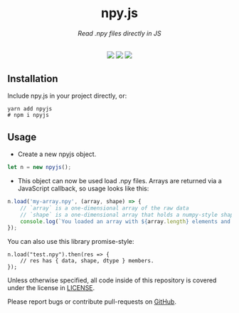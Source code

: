 <h1 align=center>npy.js</h1>
<h6 align=center>Read .npy files directly in JS</h6>

<p align=center>
    <img src="https://img.shields.io/npm/v/npyjs.svg?style=for-the-badge" />
    <img src="https://img.shields.io/github/issues/aplbrain/npyjs.svg?style=for-the-badge" />
    <img src="https://img.shields.io/github/license/aplbrain/npyjs.svg?style=for-the-badge" />
</p>

## Installation
Include npy.js in your project directly, or:

```shell
yarn add npyjs
# npm i npyjs
```

## Usage

- Create a new npyjs object.
```javascript
let n = new npyjs();
```
- This object can now be used load .npy files. Arrays are returned via a JavaScript callback, so usage looks like this:
```javascript
n.load('my-array.npy', (array, shape) => {
    // `array` is a one-dimensional array of the raw data
    // `shape` is a one-dimensional array that holds a numpy-style shape.
    console.log(`You loaded an array with ${array.length} elements and ${shape.length} dimensions.`);
});
```

You can also use this library promise-style:

```
n.load("test.npy").then(res => {
    // res has { data, shape, dtype } members.
});
```

Unless otherwise specified, all code inside of this repository is covered under the license in [LICENSE](LICENSE).


Please report bugs or contribute pull-requests on [GitHub](https://github.com/aplbrain/npyjs).
